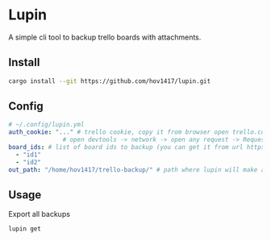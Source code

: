 # Lupin

A simple cli tool to backup trello boards with attachments.

## Install

```sh
cargo install --git https://github.com/hov1417/lupin.git
```

## Config

```yaml
# ~/.config/lupin.yml
auth_cookie: "..." # trello cookie, copy it from browser open trello.com login, then
               # open devtools -> network -> open any request -> Request headers -> cookie   
board_ids: # list of board ids to backup (you can get it from url https://trello.com/b/{board_id}/{board_name} )
  - "id1"
  - "id2"
out_path: "/home/hov1417/trello-backup/" # path where lupin will make a trello backups

```

## Usage

Export all backups

```sh
lupin get
```

